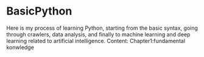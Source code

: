 # BasicPython
Here is my process of learning Python, starting from the basic syntax, going through crawlers, data analysis, and finally to machine learning and deep learning related to artificial intelligence.
Content:
Chapter1:fundamental konwledge
